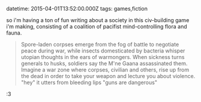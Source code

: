 datetime: 2015-04-01T13:52:00.000Z
tags: games,fiction

so i'm having a ton of fun writing about a society in this civ-building game i'm making, consisting of a coalition of pacifist mind-controlling flora and fauna.

> Spore-laden corpses emerge from the fog of battle to negotiate peace during war, while insects domesticated by bacteria whisper utopian thoughts in the ears of warmongers. When sickness turns generals to husks, soldiers say the M'ne Gaana assassinated them.
> Imagine a war zone where corpses, civilian and others, rise up from the dead in order to take your weapon and lecture you about violence. "hey" it utters from bleeding lips "guns are dangerous"

:3